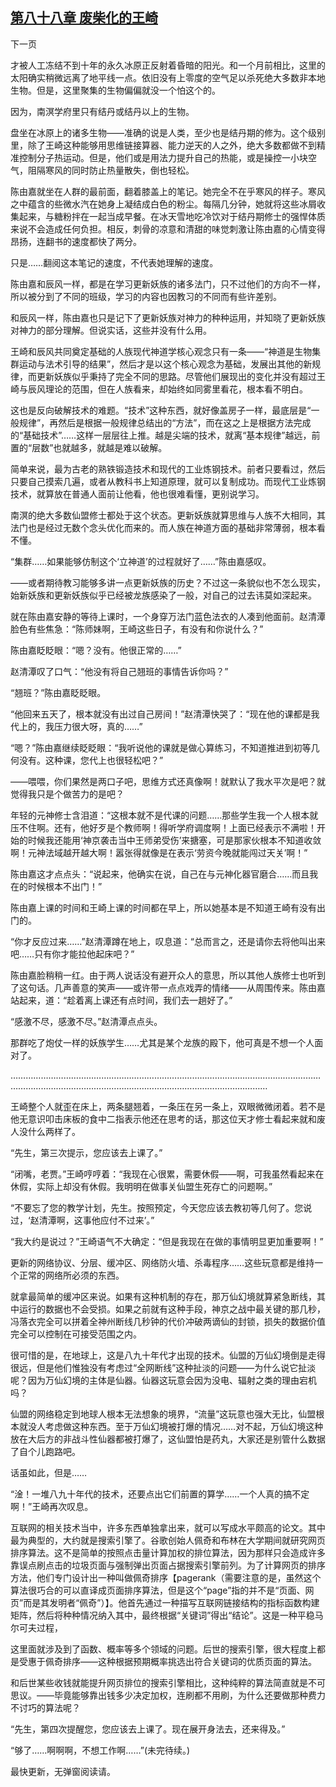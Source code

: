 ## [第八十八章 废柴化的王崎](https://www.xxbiquge.com/11_11207/9129213.html)
﻿下一页

  才被人工冻结不到十年的永久冰原正反射着昏暗的阳光。和一个月前相比，这里的太阳确实稍微远离了地平线一点。依旧没有上零度的空气足以杀死绝大多数非本地生物。但是，这里聚集的生物偏偏就没一个怕这个的。

  因为，南溟学府里只有结丹或结丹以上的生物。

  盘坐在冰原上的诸多生物——准确的说是人类，至少也是结丹期的修为。这个级别里，除了王崎这种能够用思维链接算器、能力逆天的人之外，绝大多数都做不到精准控制分子热运动。但是，他们或是用法力提升自己的热能，或是操控一小块空气，阻隔寒风的同时防止热量散失，倒也轻松。

  陈由嘉就坐在人群的最前面，翻着膝盖上的笔记。她完全不在乎寒风的样子。寒风之中蕴含的些微水汽在她身上凝结成白色的粉尘。每隔几分钟，她就将这些冰屑收集起来，与糖粉拌在一起当成早餐。在冰天雪地吃冷饮对于结丹期修士的强悍体质来说不会造成任何负担。相反，刺骨的凉意和清甜的味觉刺激让陈由嘉的心情变得昂扬，连翻书的速度都快了两分。

  只是……翻阅这本笔记的速度，不代表她理解的速度。

  陈由嘉和辰风一样，都是在学习更新妖族的诸多法门，只不过他们的方向不一样，所以被分到了不同的班级，学习的内容也因教习的不同而有些许差别。

  和辰风一样，陈由嘉也只是记下了更新妖族对神力的种种运用，并知晓了更新妖族对神力的部分理解。但说实话，这些并没有什么用。

  王崎和辰风共同奠定基础的人族现代神道学核心观念只有一条——“神道是生物集群运动与法术引导的结果”，然后才是以这个核心观念为基础，发展出其他的新规律，而更新妖族似乎秉持了完全不同的思路。尽管他们展现出的变化并没有超过王崎与辰风理论的范围，但在人族看来，却始终如同雾里看花，根本看不明白。

  这也是反向破解技术的难题。“技术”这种东西，就好像盖房子一样，最底层是“一般规律”，再然后是根据一般规律总结出的“方法”，而在这之上是根据方法完成的“基础技术”……这样一层层往上推。越是尖端的技术，就离“基本规律”越远，前置的“层数”也就越多，就越是难以破解。

  简单来说，最为古老的熟铁锻造技术和现代的工业炼钢技术。前者只要看过，然后只要自己摸索几遍，或者从教科书上知道原理，就可以复制成功。而现代工业炼钢技术，就算放在普通人面前让他看，他也很难看懂，更别说学习。

  南溟的绝大多数仙盟修士都处于这个状态。更新妖族就算思维与人族不大相同，其法门也是经过无数个念头优化而来的。而人族在神道方面的基础非常薄弱，根本看不懂。

  “集群……如果能够仿制这个‘立神道’的过程就好了……”陈由嘉感叹。

  ——或者期待教习能够多讲一点更新妖族的历史？不过这一条貌似也不怎么现实，始新妖族和更新妖族似乎已经被龙族感染了一般，对自己的过去讳莫如深起来。

  就在陈由嘉安静的等待上课时，一个身穿万法门蓝色法衣的人凑到他面前。赵清潭脸色有些焦急：“陈师妹啊，王崎这些日子，有没有和你说什么？”

  陈由嘉眨眨眼：“嗯？没有。他很正常的……”

  赵清潭叹了口气：“他没有将自己翘班的事情告诉你吗？”

  “翘班？”陈由嘉眨眨眼。

  “他回来五天了，根本就没有出过自己房间！”赵清潭快哭了：“现在他的课都是我代上的，我压力很大呀，真的……”

  “嗯？”陈由嘉继续眨眨眼：“我听说他的课就是做心算练习，不知道推进到初等几何没有。这种课，您代上也很轻松吧？”

  ——喂喂，你们果然是两口子吧，思维方式还真像啊！就默认了我水平次是吧？就觉得我只是个做苦力的是吧？

  年轻的元神修士含泪道：“这根本就不是代课的问题……那些学生我一个人根本就压不住啊。还有，他好歹是个教师啊！得听学府调度啊！上面已经表示不满啦！开始的时候我还能用‘神京袭击当中王师弟受伤’来搪塞，可是那家伙根本不知道收敛啊！元神法域越开越大啊！嚣张得就像是在表示‘劳资今晚就能闯过天关’啊！”

  陈由嘉这才点点头：“说起来，他确实在说，自己在与元神化器官磨合……而且我在的时候根本不出门！”

  陈由嘉上课的时间和王崎上课的时间都在早上，所以她基本是不知道王崎有没有出门的。

  “你才反应过来……”赵清潭蹲在地上，叹息道：“总而言之，还是请你去将他叫出来吧……只有你才能拉他起床吧？”

  陈由嘉脸稍稍一红。由于两人说话没有避开众人的意思，所以其他人族修士也听到了这句话。几声善意的笑声——或许带一点点戏弄的情绪——从周围传来。陈由嘉站起来，道：“趁着离上课还有点时间，我们去一趟好了。”

  “感激不尽，感激不尽。”赵清潭点点头。

  那群吃了炮仗一样的妖族学生……尤其是某个龙族的殿下，他可真是不想一个人面对了。

  ………………………………………………………………………………………………………………………………………………………………………………………………………

  王崎整个人就歪在床上，两条腿翘着，一条压在另一条上，双眼微微闭着。若不是他无意识叩击床板的食中二指表示他还在思考的话，那这位天才修士看起来就和废人没什么两样了。

  “先生，第三次提示，您应该去上课了。”

  “闭嘴，老贾。”王崎哼哼着：“我现在心很累，需要休假——啊，可我虽然看起来在休假，实际上却没有休假。我明明在做事关仙盟生死存亡的问题啊。”

  “不要忘了您的教学计划，先生。按照预定，今天您应该去教初等几何了。您说过，‘赵清潭啊，这事他应付不过来’。”

  “我大约是说过？”王崎语气不大确定：“但是我现在在做的事情明显更加重要啊！”

  更新的网络协议、分层、缓冲区、网络防火墙、杀毒程序……这些玩意都是维持一个正常的网络所必须的东西。

  就拿最简单的缓冲区来说。如果有这种机制的存在，那万仙幻境就算紧急断线，其中运行的数据也不会受损。如果之前就有这种手段，神京之战中最关键的那几秒，冯落衣完全可以拼着全神州断线几秒钟的代价冲破两谪仙的封锁，损失的数据价值完全可以控制在可接受范围之内。

  很可惜的是，在地球上，这是八九十年代才出现的技术。仙盟的万仙幻境倒是走得很远，但是他们惟独没有考虑过“全网断线”这种扯淡的问题——为什么说它扯淡呢？因为万仙幻境的主体是仙器。仙器这玩意会因为没电、辐射之类的理由宕机吗？

  仙盟的网络稳定到地球人根本无法想象的境界，“流量”这玩意也强大无比，仙盟根本就没人考虑做这种东西。至于万仙幻境被打爆的情况……对不起，万仙幻境这种放在大后方的非战斗性仙器都被打爆了，这仙盟怕是药丸，大家还是别管什么数据了自个儿跑路吧。

  话虽如此，但是……

  “淦！一堆八九十年代的技术，还要点出它们前置的算学……一个人真的搞不定啊！”王崎再次叹息。

  互联网的相关技术当中，许多东西单独拿出来，就可以写成水平颇高的论文。其中最为典型的，大约就是搜索引擎了。谷歌创始人佩奇和布林在大学期间就研究网页排序算法。这不是简单的按照点击量计算加权的排位算法，因为那样只会造成许多靠误点刷点击的垃圾页面与强制弹出页面占据搜索引擎前列。为了计算网页的排序方法，他们专门设计出一种叫做佩奇排序【pagerank（需要注意的是，虽然这个算法很巧合的可以直译成页面排序算法，但是这个“page”指的并不是“页面、网页”而是其发明者“佩奇”）】。他首先通过一种描写互联网链接结构的指标函数构建矩阵，然后将种种情况纳入其中，最终根据“关键词”得出“结论”。这是一种平稳马尔可夫过程，

  这里面就涉及到了函数、概率等多个领域的问题。后世的搜索引擎，很大程度上都是受惠于佩奇排序——这种根据预期概率挑选出符合关键词的优质页面的算法。

  和后世某些收钱就能提升网页排位的搜索引擎相比，这种纯粹的算法简直就是不可思议。——毕竟能够靠出钱多少决定加权，连刷都不用刷，为什么还要做那种费力不讨巧的算法呢？

  “先生，第四次提醒您，您应该去上课了。现在展开身法去，还来得及。”

  “够了……啊啊啊，不想工作啊……”(未完待续。)

  最快更新，无弹窗阅读请。
